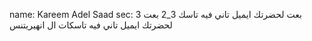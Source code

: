 name: Kareem Adel Saad
sec: 3
بعت لحضرتك ايميل تاني فيه تاسك 3_2 
بعت لحضرتك ايميل تاني فيه تاسكات ال انهيريتنس
